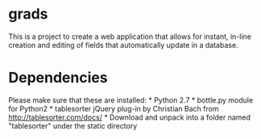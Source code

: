 grads
=====

This is a project to create a web application that allows for instant, in-line creation and editing of fields that automatically update in a database.



Dependencies
============
Please make sure that these are installed:
    * Python 2.7
    * bottle.py module for Python2
    * tablesorter jQuery plug-in by Christian Bach from http://tablesorter.com/docs/
        * Download and unpack into a folder named "tablesorter" under the static directory
